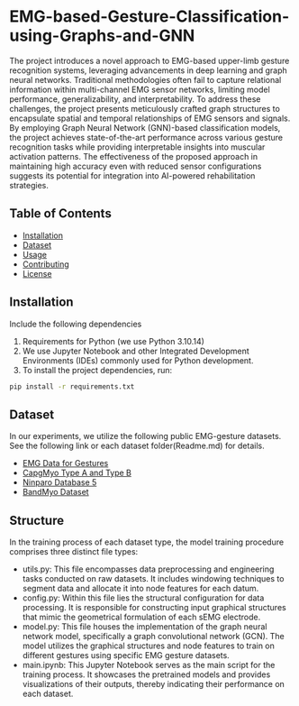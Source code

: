 # EMG-based-Gesture-Classification-using-Graphs-and-GNN

The project introduces a novel approach to EMG-based upper-limb gesture recognition systems, leveraging advancements in deep learning and graph neural networks. Traditional methodologies often fail to capture relational information within multi-channel EMG sensor networks, limiting model performance, generalizability, and interpretability. To address these challenges, the project presents meticulously crafted graph structures to encapsulate spatial and temporal relationships of EMG sensors and signals. By employing Graph Neural Network (GNN)-based classification models, the project achieves state-of-the-art performance across various gesture recognition tasks while providing interpretable insights into muscular activation patterns. The effectiveness of the proposed approach in maintaining high accuracy even with reduced sensor configurations suggests its potential for integration into AI-powered rehabilitation strategies.



## Table of Contents

- [Installation](#installation)
- [Dataset](#Dataset)
- [Usage](#usage)
- [Contributing](#contributing)
- [License](#license)

## Installation
Include the following dependencies 
1. Requirements for Python (we use Python 3.10.14)
2. We use Jupyter Notebook and other Integrated Development Environments (IDEs) commonly used for Python development.
3. To install the project dependencies, run:
```bash
pip install -r requirements.txt
```

## Dataset

In our experiments, we utilize the following public EMG-gesture datasets. See the following link or each dataset folder(Readme.md) for details.
- [EMG Data for Gestures](https://archive.ics.uci.edu/dataset/481/emg+data+for+gestures)
- [CapgMyo Type A and Type B](https://www.mdpi.com/1424-8220/17/3/458)
- [Ninparo Database 5](https://ninapro.hevs.ch/instructions/DB5.html)
- [BandMyo Dataset](https://github.com/Agire/BandMyo-Dataset)

## Structure

In the training process of each dataset type, the model training procedure comprises three distinct file types:
- utils.py: This file encompasses data preprocessing and engineering tasks conducted on raw datasets. It includes windowing techniques to segment data and allocate it into node features for each datum.
- config.py: Within this file lies the structural configuration for data processing. It is responsible for constructing input graphical structures that mimic the geometrical formulation of each sEMG electrode.
- model.py: This file houses the implementation of the graph neural network model, specifically a graph convolutional network (GCN). The model utilizes the graphical structures and node features to train on different gestures using specific EMG gesture datasets.
- main.ipynb: This Jupyter Notebook serves as the main script for the training process. It showcases the pretrained models and provides visualizations of their outputs, thereby indicating their performance on each dataset.

